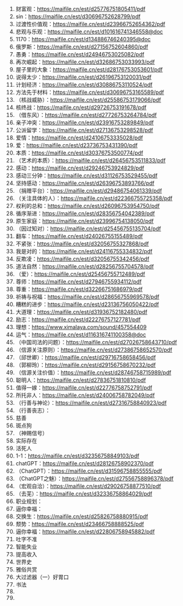 1. 财富观：https://maifile.cn/est/d25776751805411/pdf
2. sin：https://maifile.cn/est/d30696752628799/pdf
3. 过渡性价值观：https://maifile.cn/est/d23966752654362/pdf
4. 悲观与乐观：https://maifile.cn/est/d101616741346558@doc
5. 1170：https://maifile.cn/est/d134886746240395@doc
6. 俄罗斯：https://maifile.cn/est/d27156752604860/pdf
7. 愚勇：https://maifile.cn/est/d24946753025082/pdf
8. 再次崛起：https://maifile.cn/est/d32686753033993/pdf
9. 屋子里的大象：https://maifile.cn/est/d28176753053601/pdf
10. 说得太少：https://maifile.cn/est/d26196753120031/pdf
11. 计划经济：https://maifile.cn/est/d30886753110524/pdf
12. 方法先于材料：https://maifile.cn/est/d30696753165589/pdf
13. （核战威胁）：https://maifile.cn/est/d25586753179066/pdf
14. 核终战：https://maifile.cn/est/d29726753191678/pdf
15. （借东风）：https://maifile.cn/est/d27726753264784/pdf
16. 亲子冲突：https://maifile.cn/est/d23916753289849/pdf
17. 公派留学：https://maifile.cn/est/d27136753298528/pdf
18. 爱情：https://maifile.cn/est/d24106753335028/pdf
19. 爱：https://maifile.cn/est/d23736753431390/pdf
20. 本质：https://maifile.cn/est/d30376753500774/pdf
21. （艺术的本质）：https://maifile.cn/est/d26456753511833/pdf
22. 感动：https://maifile.cn/est/d29246753924829/pdf
23. 感动三分钟：https://maifile.cn/est/d31126753529455/pdf
24. 坚持感动：https://maifile.cn/est/d26396753893766/pdf
25. （捐赠平台）：https://maifile.cn/est/d29486754061339/pdf
26. （关注具体的人）：https://maifile.cn/est/d22366755725358/pdf
27. 权利的总和：https://maifile.cn/est/d26096753954750/pdf
28. 循序渐进：https://maifile.cn/est/d28356754042389/pdf
29. 原生家庭：https://maifile.cn/est/d23996754138050/pdf
30. （因过知对）：https://maifile.cn/est/d25456755135704/pdf
31. 翻车：https://maifile.cn/est/d24026755155489/pdf
32. 不紧张：https://maifile.cn/est/d32056755327868/pdf
33. 我是对的：https://maifile.cn/est/d24116755334832/pdf
34. 反欺凌：https://maifile.cn/est/d32056755342456/pdf
35. 道法自然：https://maifile.cn/est/d28256755704578/pdf
36. （爱）：https://maifile.cn/est/d25456755712489/pdf
37. 尊师：https://maifile.cn/est/d27946755934112/pdf
38. 尊重：https://maifile.cn/est/d32266751686979/pdf
39. 祈祷与祝福：https://maifile.cn/est/d28656755969578/pdf
40. 糟糕的进步：https://maifile.cn/est/d23136756050422/pdf
41. 大道理：https://maifile.cn/est/d31936752182480/pdf
42. 励志：https://maifile.cn/est/d22276757127781/pdf
43. 理想：https://www.ximalaya.com/sound/457554409 
44. 运气：https://maifile.cn/est/d116316741100358@doc
45. （中国司法的问题）：https://maifile.cn/est/d27026758643710/pdf
46. （信源关注原则）：https://maifile.cn/est/d27386758652570/pdf
47. （邱世卿）：https://maifile.cn/est/d29716758658456/pdf
48. （郭柳玲）：https://maifile.cn/est/d29156758670232/pdf 
49. （信源关注价值）：https://maifile.cn/est/d28746758715989/pdf
50. 聪明人：https://maifile.cn/est/d27836751810810/pdf 
51. 值得一嫁：https://maifile.cn/est/d22776758752791/pdf
52. 所托非人：https://maifile.cn/est/d24006758782049/pdf
53. （行善与神论）：https://maifile.cn/est/d27316758840923/pdf
54. （行善丧志）：
55. 慈善
56. 斑点狗
57. （神赐信号）
58. 实际存在
59. 活死人
60. 1-1：https://maifile.cn/est/d32356758849103/pdf
61. chatGPT：https://maifile.cn/est/d28126758902370/pdf
62. （ChatGPT）：https://maifile.cn/est/d31596758855555/pdf
63. （ChatGPT之魅）：https://maifile.cn/est/d27556758896378/pdf
64. （宏观自洽）：https://maifile.cn/est/d29026758877510/pdf
65. （去芜）：https://maifile.cn/est/d32336758864029/pdf
66. 职业规划：
67. 逼你幸福：
68. 交换生：https://maifile.cn/est/d25826758880915/pdf
69. 颓势：https://maifile.cn/est/d23466758888525/pdf
70. 逼你幸福：https://maifile.cn/est/d22806758945882/pdf
71. 吐字不准
72. 智能失业
73. 提高收入
74. 世界史
75. 雅俗共赏
76. 大过滤器（一）好胃口
77. 书法
78. 
79. 


​    

